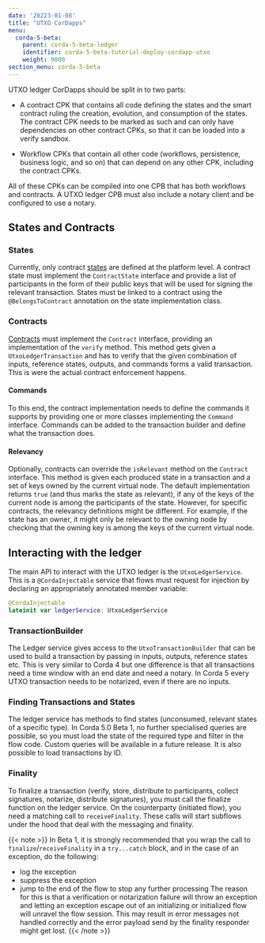 ```yaml
---
date: '20223-01-08'
title: "UTXO CorDapps"
menu:
  corda-5-beta:
    parent: corda-5-beta-ledger
    identifier: corda-5-beta-tutorial-deploy-cordapp-utxo
    weight: 9000
section_menu: corda-5-beta
---
```


UTXO ledger CorDapps should be split in to two parts:

* A contract CPK that contains all code defining the states and the smart contract ruling the creation, evolution, and consumption of the states. The contract CPK needs to be marked as such and can only have dependencies on other contract CPKs, so that it can be loaded into a verify sandbox.

* Workflow CPKs that contain all other code (workflows, persistence, business logic, and so on) that can depend on any other CPK, including the contract CPKs.

All of these CPKs can be compiled into one CPB that has both workflows and contracts. A UTXO ledger CPB must also include a notary client and be configured to use a notary. <!--add link-->

## States and Contracts

### States
Currently, only contract [states](../ledger/states.html) are defined at the platform level. A contract state must implement the `ContractState` interface and provide a list of participants in the form of their public keys that will be used for signing the relevant transaction. States must be linked to a contract using the `@BelongsToContract` annotation on the state implementation class.

### Contracts
[Contracts](../ledger/smart-contracts.html) must implement the `Contract` interface, providing an implementation of the `verify` method. This method gets given a `UtxoLedgerTransaction` and has to verify that the given combination of inputs, reference states, outputs, and commands forms a valid transaction. This is were the actual contract enforcement happens.

#### Commands
To this end, the contract implementation needs to define the commands it supports by providing one or more classes implementing the `Command` interface. Commands can be added to the transaction builder and define what the transaction does.

#### Relevancy
Optionally, contracts can override the `isRelevant` method on the `Contract` interface. This method is given each produced state in a transaction and a set of keys owned by the current virtual node.
The default implementation returns `true` (and thus marks the state as relevant), if any of the keys of the current node is among the participants of the state. However, for specific contracts, the relevancy definitions might be different. For example, if the state has an owner, it might only be relevant to the owning node by checking that the owning key is among the keys of the current virtual node.

## Interacting with the ledger

The main API to interact with the UTXO ledger is the `UtxoLedgerService`. This is a `@CordaInjectable` service that flows must request for injection by declaring an appropriately annotated member variable:

```kotlin
@CordaInjectable
lateinit var ledgerService: UtxoLedgerService
```

### TransactionBuilder
The Ledger service gives access to the `UtxoTransactionBuilder` that can be used to build a transaction by passing in inputs, outputs, reference states etc. This is very similar to Corda 4 but one difference is that all transactions need a time window with an end date and need a notary. In Corda 5 every UTXO transaction needs to be notarized, even if there are no inputs.

### Finding Transactions and States
The ledger service has methods to find states (unconsumed, relevant states of a specific type). In Corda 5.0 Beta 1, no further specialised queries are possible, so you must load the state of the required type and filter in the flow code. Custom queries will be available in a future release.
It is also possible to load transactions by ID.

### Finality
To finalize a transaction (verify, store, distribute to participants, collect signatures, notarize, distribute signatures), you must call the finalize function on the ledger service. On the counterparty (initiated flow), you need a matching call to `receiveFinality`. These calls will start subflows under the hood that deal with the messaging and finality.

{{< note >}}
In Beta 1, it is strongly recommended that you wrap the call to `finalize`/`receiveFinality` in a `try...catch` block, and in the case of an exception, do the following:
* log the exception
* suppress the exception
* jump to the end of the flow to stop any further processing
The reason for this is that a verification or notarization failure will throw an exception and letting an exception escape out of an initializing or initialized flow will unravel the flow session. This may result in error messages not handled correctly and the error payload send by the finality responder might get lost.
{{< /note >}}